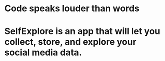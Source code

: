 # Code speaks louder than words

# SelfExplore is an app that will let you collect, store, and explore your social media data.
